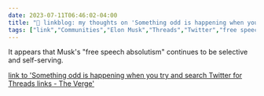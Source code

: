 ---date: 2023-07-11T06:46:02-04:00title: "🔗 linkblog: my thoughts on 'Something odd is happening when you try and search Twitter for Threads links - The Verge'"tags: ["link","Communities","Elon Musk","Threads","Twitter","free speech"]---It appears that Musk's "free speech absolutism" continues to be selective and self-serving.   [link to 'Something odd is happening when you try and search Twitter for Threads links - The Verge'](https://www.theverge.com/2023/7/11/23790834/twitter-search-for-threads-urls-broken-zero-results)